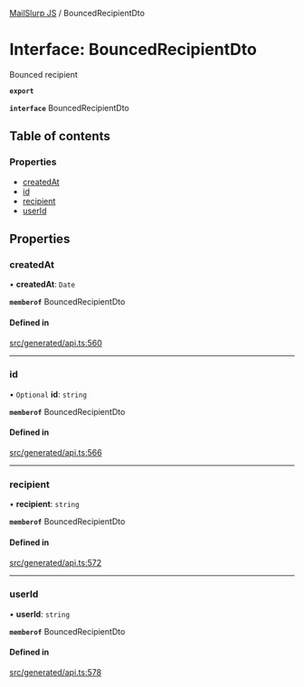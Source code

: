 [MailSlurp JS](../README.md) / BouncedRecipientDto

# Interface: BouncedRecipientDto

Bounced recipient

**`export`**

**`interface`** BouncedRecipientDto

## Table of contents

### Properties

- [createdAt](BouncedRecipientDto.md#createdat)
- [id](BouncedRecipientDto.md#id)
- [recipient](BouncedRecipientDto.md#recipient)
- [userId](BouncedRecipientDto.md#userid)

## Properties

### createdAt

• **createdAt**: `Date`

**`memberof`** BouncedRecipientDto

#### Defined in

[src/generated/api.ts:560](https://github.com/mailslurp/mailslurp-client/blob/6534d6f/src/generated/api.ts#L560)

___

### id

• `Optional` **id**: `string`

**`memberof`** BouncedRecipientDto

#### Defined in

[src/generated/api.ts:566](https://github.com/mailslurp/mailslurp-client/blob/6534d6f/src/generated/api.ts#L566)

___

### recipient

• **recipient**: `string`

**`memberof`** BouncedRecipientDto

#### Defined in

[src/generated/api.ts:572](https://github.com/mailslurp/mailslurp-client/blob/6534d6f/src/generated/api.ts#L572)

___

### userId

• **userId**: `string`

**`memberof`** BouncedRecipientDto

#### Defined in

[src/generated/api.ts:578](https://github.com/mailslurp/mailslurp-client/blob/6534d6f/src/generated/api.ts#L578)
